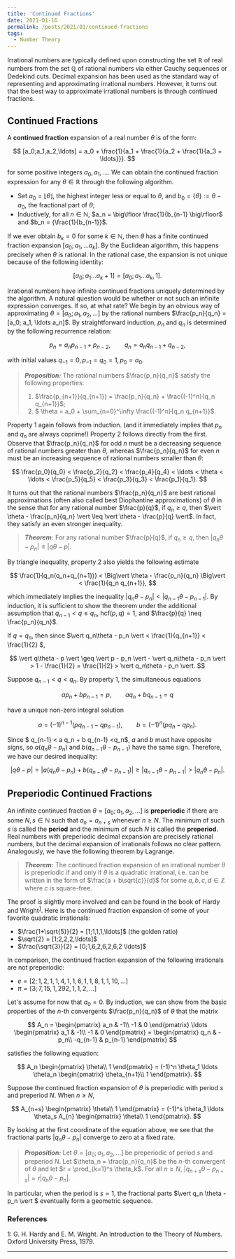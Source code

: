```yaml
---
title: 'Continued Fractions'
date: 2021-01-16
permalink: /posts/2021/01/continued-fractions
tags:
  - Number Theory
---
```


Irrational numbers are typically defined upon constructing the set $\mathbb{R}$ of real numbers from the set $\mathbb{Q}$ of rational numbers via either Cauchy sequences or Dedekind cuts. Decimal expansion has been used as the standard way of representing and approximating irrational numbers. However, it turns out that the best way to approximate irrational numbers is through continued fractions.

## Continued Fractions

A **continued fraction** expansion of a real number $\theta$ is of the form:

$$
[a_0;a_1,a_2,\ldots] = a_0 + \frac{1}{a_1 + \frac{1}{a_2 + \frac{1}{a_3 + \ldots}}}.
$$

for some positive integers $a_0, a_1, \ldots$. We can obtain the continued fraction expression for any $\theta \in \mathbb{R}$ through the following algorithm.
* Set $a_0 = \lfloor \theta \rfloor$, the highest integer less or equal to $\theta$, and $b_0 = \{\theta\} := \theta - a_0$, the fractional part of $\theta$;
* Inductively, for all $n \in \mathbb{N}$, $a_n = \big\lfloor \frac{1}{b_{n-1} \big\rfloor$ and $b_n = {\frac{1}{b_{n-1}}$.

If we ever obtain $b_k = 0$ for some $k \in \mathbb{N}$, then $\theta$ has a finite continued fraction expansion $[a_0; a_1, \ldots a_k]$. By the Euclidean algorithm, this happens precisely when $\theta$ is rational. In the rational case, the expansion is not unique because of the following identity:

$$
[a_0; a_1 \ldots a_k+1] = [a_0; a_1 \ldots a_k,1].
$$

Irrational numbers have infinite continued fractions uniquely determined by the algorithm. A natural question would be whether or not such an infinite expression converges. If so, at what rate? We begin by an obvious way of approximating $\theta =[a_0;a_1,a_2,\ldots]$ by the rational numbers $\frac{p_n}{q_n} = [a_0; a_1, \ldots a_n]$. By straightforward induction, $p_n$ and $q_n$ is determined by the following recurrence relation:

$$
p_n = a_n p_{n-1} + p_{n-2}, \qquad q_n = a_n q_{n-1} + q_{n-2},
$$

with initial values $q_{-1} = 0, p_{-1} = q_{0} = 1, p_0 = a_0$.

> **_Proposition:_** The rational numbers $\frac{p_n}{q_n}$ satisfy the following properties:
> 1. $\frac{p_{n+1}}{q_{n+1}} = \frac{p_n}{q_n} + \frac{(-1)^n}{q_n q_{n+1}}$;
> 2. $ \theta = a_0 + \sum_{n=0}^\infty \frac{(-1)^n}{q_n q_{n+1}}$.

Property 1 again follows from induction. (and it immediately implies that $p_n$ and $q_n$ are always coprime!) Property 2 follows directly from the first. Observe that $\frac{p_n}{q_n}$ for odd $n$ must be a decreasing sequence of rational numbers greater than $\theta$, whereas $\frac{p_n}{q_n}$ for even $n$ must be an increasing sequence of rational numbers smaller than $\theta$:

$$
\frac{p_0}{q_0} < \frac{p_2}{q_2} < \frac{p_4}{q_4} < \ldots < \theta < \ldots < \frac{p_5}{q_5} < \frac{p_3}{q_3} < \frac{p_1}{q_1}.
$$

It turns out that the rational numbers $\frac{p_n}{q_n}$ are best rational approximations (often also called best Diophantine approximations) of $\theta$ in the sense that for any rational number $\frac{p}{q}$, if $q_n \geq q$, then $\vert \theta - \frac{p_n}{q_n} \vert \leq \vert \theta - \frac{p}{q} \vert$. In fact, they satisfy an even stronger inequality.

> **_Theorem:_** For any rational number $\frac{p}{q}$, if $q_n \geq q$, then $\vert q_n\theta - p_n \vert \leq \vert q\theta - p \vert$.

By triangle inequality, property 2 also yields the following estimate

$$
\frac{1}{q_n(q_n+q_{n+1})} < \Big\vert \theta - \frac{p_n}{q_n} \Big\vert < \frac{1}{q_n q_{n+1}},
$$

which immediately implies the inequality $\vert q_n \theta - p_n \vert < \vert q_{n-1} \theta - p_{n-1} \vert$. By induction, it is sufficient to show the theorem under the additional assumption that $q_{n-1} < q \leq q_n$, $\text{hcf}(p,q)=1$, and $\frac{p}{q} \neq \frac{p_n}{q_n}$.

If $q = q_n$, then since $\vert q_n\theta - p_n \vert < \frac{1}{q_{n+1}} < \frac{1}{2} $,

$$ \vert q\theta - p \vert \geq \vert p - p_n \vert - \vert q_n\theta - p_n \vert > 1 - \frac{1}{2} = \frac{1}{2} > \vert q_n\theta - p_n \vert.
$$

Suppose $q_{n-1} < q < q_n$. By property 1, the simultaneous equations

$$
a p_n + b p_{n-1} = p, \qquad a q_n + b q_{n-1} = q
$$

have a unique non-zero integral solution

$$
a = (-1)^{n-1} (pq_{n-1} - q p_{n-1}), \qquad b = (-1)^n ( p q_n - q p_n).
$$

Since $ q_{n-1} < a q_n + b q_{n-1} <q_n$, $a$ and $b$ must have opposite signs, so $a(q_n \theta - p_n)$ and $b(q_{n-1} \theta - p_{n-1})$ have the same sign. Therefore, we have our desired inequality:

$$
\vert q\theta - p \vert = \vert a(q_n \theta - p_n) + b(q_{n-1} \theta - p_{n-1}) \vert \geq \vert q_{n-1} \theta - p_{n-1} \vert > \vert q_{n} \theta - p_{n} \vert.
$$

## Preperiodic Continued Fractions

An infinite continued fraction $\theta = [a_0; a_1, a_2, \ldots]$ is **preperiodic** if there are some $N,s \in \mathbb{N}$ such that $a_{n} = a_{n+s}$ whenever $n \geq N$. The minimum of such $s$ is called the **period** and the minimum of such $N$ is called the **preperiod**. Real numbers with preperiodic decimal expansion are precisely rational numbers, but the decimal expansion of irrationals follows no clear pattern. Analogously, we have the following theorem by Lagrange.

> **_Theorem:_** The continued fraction expansion of an irrational number $\theta$ is preperiodic if and only if $\theta$ is a quadratic irrational, i.e. can be written in the form of $\frac{a + b\sqrt{c}}{d}$ for some $a,b,c,d \in \mathbb{Z}$ where $c$ is square-free.

The proof is slightly more involved and can be found in the book of Hardy and Wright<sup>[1](#fn1)</sup>. Here is the continued fraction expansion of some of your favorite quadratic irrationals:
* $\frac{1+\sqrt{5}}{2} = [1;1,1,1,\ldots]$ (the golden ratio)
* $\sqrt{2} = [1;2,2,2,\ldots]$
* $\frac{\sqrt{3}}{2} = [0;1,6,2,6,2,6,2 \ldots]$

In comparison, the continued fraction expansion of the following irrationals are not preperiodic:
* $e = [2;1,2,1,1,4,1,1,6,1,1,8,1,1,10,\ldots]$
* $\pi = [3;7,15,1,292,1,1,2, \ldots]$

Let's assume for now that $a_0 = 0$. By induction, we can show from the basic properties of the $n$-th convergents $\frac{p_n}{q_n}$ of $\theta$ that the matrix

$$
A_n =
  \begin{pmatrix}
  a_n & -1\\
  -1 & 0
  \end{pmatrix} \ldots \begin{pmatrix}
  a_1 & -1\\
  -1 & 0
  \end{pmatrix} =
  \begin{pmatrix}
  q_n & -p_n\\
  -q_{n-1} & p_{n-1}
  \end{pmatrix}
$$

satisfies the following equation:

$$
A_n \begin{pmatrix}
\theta\\
1
\end{pmatrix} =
(-1)^n \theta_1 \ldots \theta_n \begin{pmatrix}
\theta_{n+1}\\
1
\end{pmatrix}.
$$

Suppose the continued fraction expansion of $\theta$ is preperiodic with period $s$ and preperiod $N$. When $n \geq N$,

$$
A_{n+s} \begin{pmatrix}
\theta\\
1
\end{pmatrix} =
(-1)^s \theta_1 \ldots \theta_s A_{n} \begin{pmatrix}
\theta\\
1
\end{pmatrix}.
$$

By looking at the first coordinate of the equation above, we see that the fractional parts $\vert q_n \theta - p_n \vert$ converge to zero at a fixed rate.

> **_Proposition:_** Let $\theta = [a_0;a_1,a_2,\ldots]$ be preperiodic of period $s$ and preperiod $N$. Let $\theta_n = \frac{p_n}{q_n}$ be the $n$-th convergent of $\theta$ and let $r = \prod_{k=1}^s \theta_k$. For all $n \geq N$, $\vert q_{n+s} \theta - p_{n+s} \vert = r \vert q_n \theta - p_n \vert$.

In particular, when the period is $s=1$, the fractional parts $\vert q_n \theta - p_n \vert $ eventually form a geometric sequence.

### References

<a name="fn1">1</a>: G. H. Hardy and E. M. Wright. An Introduction to the Theory of Numbers. Oxford University Press, 1979.  

---
